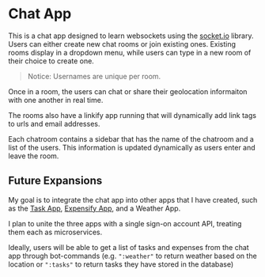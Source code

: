 # Chat App

This is a chat app designed to learn websockets using the [socket.io](https://socket.io) library. Users can either create new chat rooms or join existing ones. Existing rooms display in a dropdown menu, while users can type in a new room of their choice to create one.

> Notice: Usernames are unique per room.

Once in a room, the users can chat or share their geolocation informaiton with one another in real time.

The rooms also have a linkify app running that will dynamically add link tags to urls and email addresses.

Each chatroom contains a sidebar that has the name of the chatroom and a list of the users. This information is updated dynamically as users enter and leave the room.

## Future Expansions

My goal is to integrate the chat app into other apps that I have created, such as the [Task App](https://github.com/neighlyd/node-todo-api), [Expensify App](https://github.com/neighlyd/expensify-app), and a Weather App.

I plan to unite the three apps with a single sign-on account API, treating them each as microservices.

Ideally, users will be able to get a list of tasks and expenses from the chat app through bot-commands (e.g. `":weather"` to return weather based on the location or `":tasks"` to return tasks they have stored in the database)